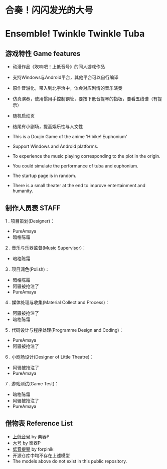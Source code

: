 # 合奏！闪闪发光的大号
# Ensemble! Twinkle Twinkle Tuba

## 游戏特性 Game features

- 动漫作品《吹响吧！上低音号》的同人游戏作品

- 支持Windows与Android平台，其他平台可以自行编译

- 原作音游化，带入到北宇治中，体会对应剧情的音乐演奏

- 仿真演奏，使用惯用手控制铜管，要按下低音提琴的指板，要看五线谱（有提示）

- 随机启动页

- 结尾有小剧场，提高娱乐性与人文性

- This is a Doujin Game of the anime 'Hibike! Euphonium'

- Support Windows and Android platforms.

- To experience the music playing corresponding to the plot in the origin.

- You could simulate the performance of tuba and euphonium. 

- The startup page is in random.

- There is a small theater at the end to improve entertainment and humanity.

## 制作人员表 STAFF

1 . 项目策划(Designer)：

- PureAmaya
- 暗格陈霜


2 . 音乐与乐器监督(Music Supervisor)：
 - 暗格陈霜

3 . 项目润色(Polish)：
- 暗格陈霜
- 阿骚被抢注了
- PureAmaya

4 . 媒体处理与收集(Material Collect and Process)：
- 阿骚被抢注了
- 暗格陈霜

5 . 代码设计与程序处理(Programme Design and Coding)：
- PureAmaya
- 阿骚被抢注了

6 . 小剧场设计(Designer of Little Theatre)：
- 阿骚被抢注了
- PureAmaya

7 . 游戏测试(Game Test)：
- 暗格陈霜
- 阿骚被抢注了
- PureAmaya



## 借物表 Reference List
- [上低音号](https://ux.getuploader.com/instruments_3Dmodels/download/27) by 楽器P
- [大号](https://ux.getuploader.com/instruments_3Dmodels/download/15) by 楽器P
- [低音提琴](https://sketchfab.com/3d-models/old-double-bass-033da97c0a4549d28a9ff24e62f2ac43) by forpinik
- 开源仓库中均不存在上述模型
- The models above do not exist in this public repository.

 
